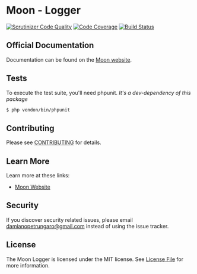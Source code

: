 # Moon - Logger

[![Scrutinizer Code Quality](https://scrutinizer-ci.com/g/moon-php/logger/badges/quality-score.png?b=master)](https://scrutinizer-ci.com/g/moon-php/logger/?branch=master)
[![Code Coverage](https://scrutinizer-ci.com/g/moon-php/logger/badges/coverage.png?b=master)](https://scrutinizer-ci.com/g/moon-php/logger/?branch=master)
[![Build Status](https://scrutinizer-ci.com/g/moon-php/logger/badges/build.png?b=master)](https://scrutinizer-ci.com/g/moon-php/logger/build-status/master)

## Official Documentation

Documentation can be found on the [Moon website](https://www.moon-php.com/docs/logger/).

## Tests

To execute the test suite, you'll need phpunit.
_It's a dev-dependency of this package_

```bash
$ php vendon/bin/phpunit
```

## Contributing

Please see [CONTRIBUTING](CONTRIBUTING.md) for details.

## Learn More

Learn more at these links:

- [Moon Website](http://www.moon-php.com)

## Security

If you discover security related issues, please email damianopetrungaro@gmail.com instead of using the issue tracker.

## License

The Moon Logger is licensed under the MIT license. See [License File](LICENSE.md) for more information.
